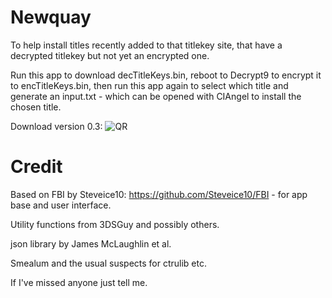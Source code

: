 # Newquay

To help install titles recently added to that titlekey site, that have a decrypted titlekey but not yet an encrypted one.

Run this app to download decTitleKeys.bin, reboot to Decrypt9 to encrypt it to encTitleKeys.bin, then run this app again to select which title and generate an input.txt - which can be opened with CIAngel to install the chosen title.

Download version 0.3:
![QR](https://raw.githubusercontent.com/hippydave/Newquay/master/qr/qrcode.0.3.png)

# Credit

Based on FBI by Steveice10: https://github.com/Steveice10/FBI - for app base and user interface.

Utility functions from 3DSGuy and possibly others.

json library by James McLaughlin et al.

Smealum and the usual suspects for ctrulib etc.

If I've missed anyone just tell me.
